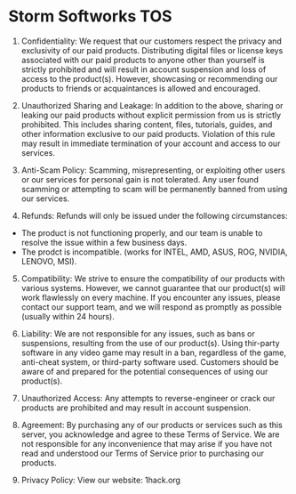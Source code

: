 # Storm Softworks TOS

1. Confidentiality: We request that our customers respect the privacy and exclusivity of our paid products. Distributing digital files or license keys associated with our paid products to anyone other than yourself is strictly prohibited and will result in account suspension and loss of access to the product(s). However, showcasing or recommending our products to friends or acquaintances is allowed and encouraged.

2. Unauthorized Sharing and Leakage: In addition to the above, sharing or leaking our paid products without explicit permission from us is strictly prohibited. This includes sharing content, files, tutorials, guides, and other information exclusive to our paid products. Violation of this rule may result in immediate termination of your account and access to our services.

3. Anti-Scam Policy: Scamming, misrepresenting, or exploiting other users or our services for personal gain is not tolerated. Any user found scamming or attempting to scam will be permanently banned from using our services.

4. Refunds: Refunds will only be issued under the following circumstances:

- The product is not functioning properly, and our team is unable to resolve the issue within a few business days.
- The prodct is incompatible. (works for INTEL, AMD, ASUS, ROG, NVIDIA, LENOVO, MSI).

5. Compatibility: We strive to ensure the compatibility of our products with various systems. However, we cannot guarantee that our product(s) will work flawlessly on every machine. If you encounter any issues, please contact our support team, and we will respond as promptly as possible (usually within 24 hours).

6. Liability: We are not responsible for any issues, such as bans or suspensions, resulting from the use of our product(s). Using thir-party software in any video game may result in a ban, regardless of the game, anti-cheat system, or third-party software used. Customers should be aware of and prepared for the potential consequences of using our product(s).

7. Unauthorized Access: Any attempts to reverse-engineer or crack our products are prohibited and may result in account suspension.

8. Agreement: By purchasing any of our products or services such as this server, you acknowledge and agree to these Terms of Service. We are not responsible for any inconvenience that may arise if you have not read and understood our Terms of Service prior to purchasing our products.

9. Privacy Policy: View our website: 1hack.org
